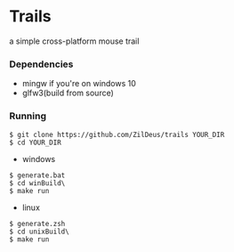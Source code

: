 # Trails
a simple cross-platform mouse trail
### Dependencies

* mingw if you're on windows 10
* glfw3(build from source)

### Running

```
$ git clone https://github.com/ZilDeus/trails YOUR_DIR
$ cd YOUR_DIR
```
* windows
```
$ generate.bat
$ cd winBuild\
$ make run
```
* linux
```
$ generate.zsh
$ cd unixBuild\
$ make run
```
